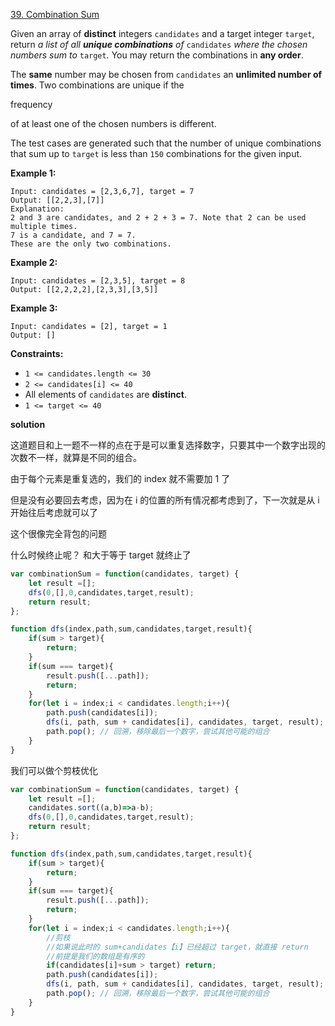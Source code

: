 
[39. Combination Sum](https://leetcode.com/problems/combination-sum/)



Given an array of **distinct** integers `candidates` and a target integer `target`, return *a list of all **unique combinations** of* `candidates` *where the chosen numbers sum to* `target`*.* You may return the combinations in **any order**.

The **same** number may be chosen from `candidates` an **unlimited number of times**. Two combinations are unique if the 

frequency

 of at least one of the chosen numbers is different.



The test cases are generated such that the number of unique combinations that sum up to `target` is less than `150` combinations for the given input.

 

**Example 1:**

```
Input: candidates = [2,3,6,7], target = 7
Output: [[2,2,3],[7]]
Explanation:
2 and 3 are candidates, and 2 + 2 + 3 = 7. Note that 2 can be used multiple times.
7 is a candidate, and 7 = 7.
These are the only two combinations.
```

**Example 2:**

```
Input: candidates = [2,3,5], target = 8
Output: [[2,2,2,2],[2,3,3],[3,5]]
```

**Example 3:**

```
Input: candidates = [2], target = 1
Output: []
```

 

**Constraints:**

- `1 <= candidates.length <= 30`
- `2 <= candidates[i] <= 40`
- All elements of `candidates` are **distinct**.
- `1 <= target <= 40`


**solution**

这道题目和上一题不一样的点在于是可以重复选择数字，只要其中一个数字出现的次数不一样，就算是不同的组合。

由于每个元素是重复选的，我们的 index 就不需要加 1 了

但是没有必要回去考虑，因为在 i 的位置的所有情况都考虑到了，下一次就是从 i 开始往后考虑就可以了

这个很像完全背包的问题

什么时候终止呢？ 
和大于等于 target 就终止了


```js
var combinationSum = function(candidates, target) {
    let result =[];
    dfs(0,[],0,candidates,target,result);
    return result;
}; 

function dfs(index,path,sum,candidates,target,result){
    if(sum > target){
        return; 
    }
    if(sum === target){
        result.push([...path]);
        return; 
    }
    for(let i = index;i < candidates.length;i++){
        path.push(candidates[i]);
        dfs(i, path, sum + candidates[i], candidates, target, result);
        path.pop(); // 回溯，移除最后一个数字，尝试其他可能的组合
    }
}
```


我们可以做个剪枝优化
```js
var combinationSum = function(candidates, target) {
    let result =[]; 
    candidates.sort((a,b)=>a-b);
    dfs(0,[],0,candidates,target,result);
    return result;
}; 

function dfs(index,path,sum,candidates,target,result){
    if(sum > target){
        return; 
    }
    if(sum === target){
        result.push([...path]);
        return; 
    }
    for(let i = index;i < candidates.length;i++){
        //剪枝
        //如果说此时的 sum+candidates【i】已经超过 target，就直接 return
        //前提是我们的数组是有序的 
        if(candidates[i]+sum > target) return; 
        path.push(candidates[i]);
        dfs(i, path, sum + candidates[i], candidates, target, result);
        path.pop(); // 回溯，移除最后一个数字，尝试其他可能的组合
    }
}
```

